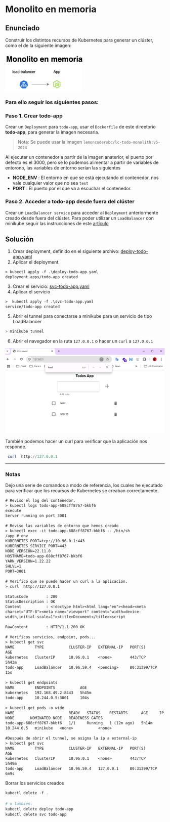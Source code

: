 # Monolito en memoria

## Enunciado

Construir los distintos recursos de Kubernetes para generar un clúster, como el de la siguiente imagen:

![monolith in memory](./monolith-in-mem.png)

### Para ello seguir los siguientes pasos:

### Paso 1. Crear todo-app

Crear un `Deployment` para `todo-app`, usar el `Dockerfile` de este direetorio **todo-app**, para generar la imagen necesaria.

> Nota: Se puede usar la imagen `lemoncodersbc/lc-todo-monolith:v5-2024`

Al ejecutar un contenedor a partir de la imagen anaterior, el puerto por defecto es el 3000, pero se lo podemos alimentar a partir de  variables de entorono, las variables de entorno serían las siguientes

* **NODE_ENV** : El entorno en que se está ejecutando el contenedor, nos vale cualquier valor que no sea `test`
* **PORT** : El puerto por el que va a escuchar el contenedor.

### Paso 2. Acceder a todo-app desde fuera del clúster

Crear un `LoadBalancer service` para acceder al `Deployment` anteriormente creado desde fuera del clúster. Para poder utilizar un `LoadBalancer` con minikube seguir las instrucciones de este [artículo](https://minikube.sigs.k8s.io/docs/handbook/accessing/)


## Solución

1. Crear deployment, definido en el siguiente archivo: [deploy-todo-app.yaml](deploy-todo-app.yaml)
2. Aplicar el deployment.
```shell
> kubectl apply -f .\deploy-todo-app.yaml
deployment.apps/todo-app created
```
3. Crear el servicio: [svc-todo-app.yaml](svc-todo-app.yaml)
4. Aplicar el servicio
```shell
>  kubectl apply -f .\svc-todo-app.yaml
service/todo-app created
```
5. Abrir el tunnel para conectarse a minikube para un servicio de tipo LoadBalancer
```powershell
> minikube tunnel
```
6. Abrir el navegador en la ruta `127.0.0.1` o hacer un `curl` a `127.0.0.1`

![todo-app](./todo-app.png)

También podemos hacer un curl para verificar que la aplicación nos responde.
```powershell
 curl  http://127.0.0.1
```
---

### Notas

Dejo una serie de comandos a modo de referencia, los cuales he ejecutado para verificar que los recursos de Kubernetes se creaban correctamente.

```shell
# Reviso el log del contenedor.
> kubectl logs todo-app-688cff8767-bkbf6
execute
Server running on port 3001

# Reviso las variables de entorno que hemos creado
> kubectl exec -it todo-app-688cff8767-bkbf6 -- /bin/sh
/app # env
KUBERNETES_PORT=tcp://10.96.0.1:443
KUBERNETES_SERVICE_PORT=443
NODE_VERSION=22.11.0
HOSTNAME=todo-app-688cff8767-bkbf6
YARN_VERSION=1.22.22
SHLVL=1
PORT=3001

# Verifico que se puede hacer un curl a la aplicación.
> curl  http://127.0.0.1

StatusCode        : 200
StatusDescription : OK
Content           : <!doctype html><html lang="en"><head><meta charset="UTF-8"><meta name="viewport" content="width=device-width,initial-scale=1"><title>Document</title><script                    
                  
RawContent        : HTTP/1.1 200 OK

# Verificos servicios, endpoint, pods...
> kubectl get svc
NAME         TYPE           CLUSTER-IP   EXTERNAL-IP   PORT(S)        AGE
kubernetes   ClusterIP      10.96.0.1    <none>        443/TCP        5h43m
todo-app     LoadBalancer   10.96.59.4   <pending>     80:31399/TCP   15s

> kubectl get endpoints
NAME         ENDPOINTS           AGE
kubernetes   192.168.49.2:8443   5h45m
todo-app     10.244.0.5:3001     104s

> kubectl get pods -o wide
NAME                        READY   STATUS    RESTARTS      AGE     IP           NODE       NOMINATED NODE   READINESS GATES
todo-app-688cff8767-bkbf6   1/1     Running   1 (12m ago)   5h14m   10.244.0.5   minikube   <none>           <none>

#Después de abrir el tunnel, se asigna la ip a external-ip
> kubectl get svc
NAME         TYPE           CLUSTER-IP   EXTERNAL-IP   PORT(S)        AGE
kubernetes   ClusterIP      10.96.0.1    <none>        443/TCP        5h49m
todo-app     LoadBalancer   10.96.59.4   127.0.0.1     80:31399/TCP   6m9s
```

Borrar los servicios creados
```powershell
kubectl delete -f .

# o también.
kubectl delete deploy todo-app
kubectl delete svc todo-app
```